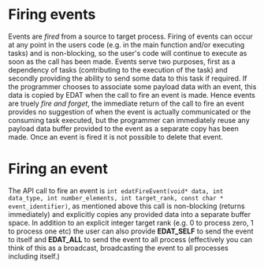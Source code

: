 # Firing events
Events are _fired_ from a source to target process. Firing of events can occur at any point in the users code (e.g. in the main function and/or executing tasks) and is non-blocking, so the user's code will continue to execute as soon as the call has been made. Events serve two purposes, first as a dependency of tasks (contributing to the execution of the task) and secondly providing the ability to send some data to this task if required. If the programmer chooses to associate some payload data with an event, this data is copied by EDAT when the call to fire an event is made. Hence events are truely _fire and forget_, the immediate return of the call to fire an event provides no suggestion of when the event is actually communicated or the consuming task executed, but the programmer can immediately reuse any payload data buffer provided to the event as a separate copy has been made. Once an event is fired it is not possible to delete that event.

# Firing an event
The API call to fire an event is `int edatFireEvent(void* data, int data_type, int number_elements, int target_rank, const char * event_identifier)`, as mentioned above this call is non-blocking (returns immediately) and explicitly copies any provided data into a separate buffer space. In addition to an explicit integer target rank (e.g. 0 to process zero, 1 to process one etc) the user can also provide __EDAT_SELF__ to send the event to itself and __EDAT_ALL__ to send the event to all process (effectively you can think of this as a broadcast, broadcasting the event to all processes including itself.)

